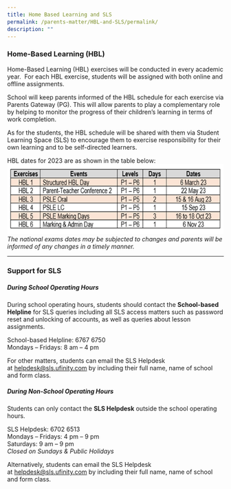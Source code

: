 ```yaml
---
title: Home Based Learning and SLS
permalink: /parents-matter/HBL-and-SLS/permalink/
description: ""
---
```



### **Home-Based Learning (HBL)**
Home-Based Learning (HBL) exercises will be conducted in every academic year.  For each HBL exercise, students will be assigned with both online and offline assignments.

School will keep parents informed of the HBL schedule for each exercise via Parents Gateway (PG). This will allow parents to play a complementary role by helping to monitor the progress of their children’s learning in terms of work completion.  

As for the students, the HBL schedule will be shared with them via Student Learning Space (SLS) to encourage them to exercise responsibility for their own learning and to be self-directed learners.

HBL dates for 2023 are as shown in the table below:
![](/images/Parents%20Matter/HBL%202023.png)
*The national exams dates may be subjected to changes and parents will be informed of any changes in a timely manner.*

---
### **Support for SLS**

##### **During School Operating Hours**                           

During school operating hours, students should contact the **School-based Helpline** for SLS queries including all SLS access matters such as password reset and unlocking of accounts, as well as queries about lesson assignments.

School-based Helpline: 6767 6750 \
Mondays – Fridays: 8 am – 4 pm

For other matters, students can email the SLS Helpdesk at [helpdesk@sls.ufinity.com](mailto:helpdesk@sls.ufinity.com) by including their full name, name of school and form class.

##### **During Non-School Operating Hours**               

Students can only contact the **SLS Helpdesk** outside the school operating hours.

SLS Helpdesk: 6702 6513 \
Mondays – Fridays: 4 pm – 9 pm\
Saturdays: 9 am – 9 pm\
*Closed on Sundays & Public Holidays*

Alternatively, students can email the SLS Helpdesk at [helpdesk@sls.ufinity.com](mailto:helpdesk@sls.ufinity.com) by including their full name, name of school and form class.